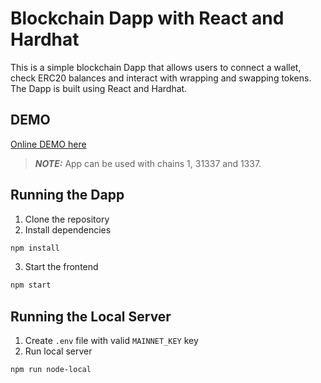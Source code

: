 # Blockchain Dapp with React and Hardhat

This is a simple blockchain Dapp that allows users to connect a wallet, check ERC20 balances and interact with wrapping and swapping tokens. The Dapp is built using React and Hardhat.

## DEMO

[Online DEMO here](https://ivansstoyanov.github.io/blockchain-kit/)

> **_NOTE:_** App can be used with chains 1, 31337 and 1337.

## Running the Dapp

1. Clone the repository
2. Install dependencies

```bash
npm install
```

3. Start the frontend

```bash
npm start
```

## Running the Local Server

1. Create `.env` file with valid `MAINNET_KEY` key
2. Run local server

```bash
npm run node-local
```
